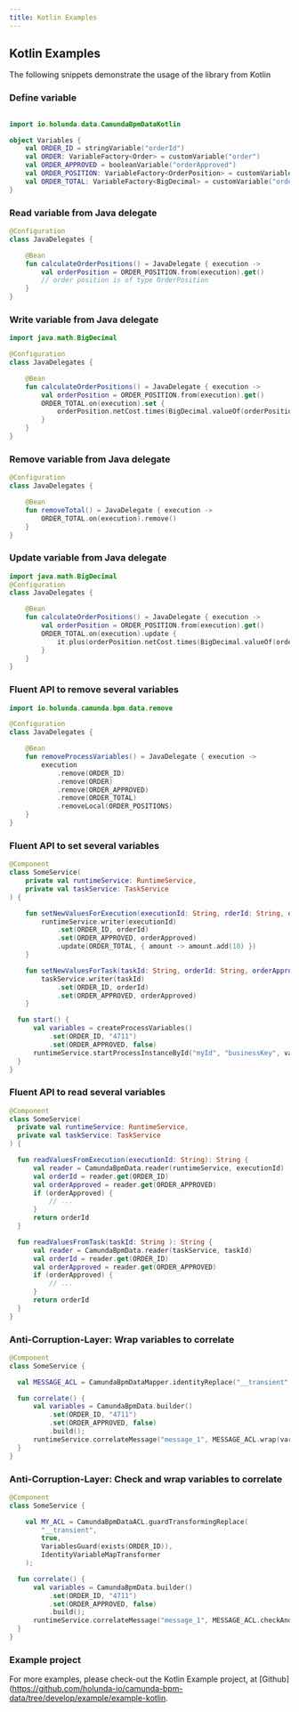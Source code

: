 ```yaml
---
title: Kotlin Examples
---
```


## Kotlin Examples

The following snippets demonstrate the usage of the library from Kotlin

### Define variable

``` kotlin

import io.holunda.data.CamundaBpmDataKotlin

object Variables {
    val ORDER_ID = stringVariable("orderId")
    val ORDER: VariableFactory<Order> = customVariable("order")
    val ORDER_APPROVED = booleanVariable("orderApproved")
    val ORDER_POSITION: VariableFactory<OrderPosition> = customVariable("orderPosition")
    val ORDER_TOTAL: VariableFactory<BigDecimal> = customVariable("orderTotal")
}
```

### Read variable from Java delegate

``` kotlin
@Configuration
class JavaDelegates {

    @Bean
    fun calculateOrderPositions() = JavaDelegate { execution ->
        val orderPosition = ORDER_POSITION.from(execution).get()
        // order position is of type OrderPosition
    }
}
```

### Write variable from Java delegate

``` kotlin
import java.math.BigDecimal

@Configuration
class JavaDelegates {

    @Bean
    fun calculateOrderPositions() = JavaDelegate { execution ->
        val orderPosition = ORDER_POSITION.from(execution).get()
        ORDER_TOTAL.on(execution).set {
            orderPosition.netCost.times(BigDecimal.valueOf(orderPosition.amount))
        }
    }
}
```

### Remove variable from Java delegate

``` kotlin
@Configuration
class JavaDelegates {

    @Bean
    fun removeTotal() = JavaDelegate { execution ->
        ORDER_TOTAL.on(execution).remove()
    }
}
```

### Update variable from Java delegate

``` kotlin
import java.math.BigDecimal
@Configuration
class JavaDelegates {

    @Bean
    fun calculateOrderPositions() = JavaDelegate { execution ->
        val orderPosition = ORDER_POSITION.from(execution).get()
        ORDER_TOTAL.on(execution).update {
            it.plus(orderPosition.netCost.times(BigDecimal.valueOf(orderPosition.amount)))
        }
    }
}
```

### Fluent API to remove several variables

``` kotlin
import io.holunda.camunda.bpm.data.remove

@Configuration
class JavaDelegates {

    @Bean
    fun removeProcessVariables() = JavaDelegate { execution ->
        execution
            .remove(ORDER_ID)
            .remove(ORDER)
            .remove(ORDER_APPROVED)
            .remove(ORDER_TOTAL)
            .removeLocal(ORDER_POSITIONS)
    }
}
```

### Fluent API to set several variables

``` kotlin
@Component
class SomeService(
    private val runtimeService: RuntimeService,
    private val taskService: TaskService
) {

    fun setNewValuesForExecution(executionId: String, rderId: String, orderApproved: Boolean) {
        runtimeService.writer(executionId)
            .set(ORDER_ID, orderId)
            .set(ORDER_APPROVED, orderApproved)
            .update(ORDER_TOTAL, { amount -> amount.add(10) })
    }

    fun setNewValuesForTask(taskId: String, orderId: String, orderApproved: Boolean) {
        taskService.writer(taskId)
            .set(ORDER_ID, orderId)
            .set(ORDER_APPROVED, orderApproved)
    }

  fun start() {
      val variables = createProcessVariables()
          .set(ORDER_ID, "4711")
          .set(ORDER_APPROVED, false)
      runtimeService.startProcessInstanceById("myId", "businessKey", variables)
  }
}
```

### Fluent API to read several variables

``` kotlin
@Component
class SomeService(
  private val runtimeService: RuntimeService,
  private val taskService: TaskService
) {

  fun readValuesFromExecution(executionId: String): String {
      val reader = CamundaBpmData.reader(runtimeService, executionId)
      val orderId = reader.get(ORDER_ID)
      val orderApproved = reader.get(ORDER_APPROVED)
      if (orderApproved) {
          // ...
      }
      return orderId
  }

  fun readValuesFromTask(taskId: String ): String {
      val reader = CamundaBpmData.reader(taskService, taskId)
      val orderId = reader.get(ORDER_ID)
      val orderApproved = reader.get(ORDER_APPROVED)
      if (orderApproved) {
          // ...
      }
      return orderId
  }
}
```

### Anti-Corruption-Layer: Wrap variables to correlate

``` kotlin
@Component
class SomeService {

  val MESSAGE_ACL = CamundaBpmDataMapper.identityReplace("__transient", true);

  fun correlate() {
      val variables = CamundaBpmData.builder()
          .set(ORDER_ID, "4711")
          .set(ORDER_APPROVED, false)
          .build();
      runtimeService.correlateMessage("message_1", MESSAGE_ACL.wrap(variables));
  }
}
```

### Anti-Corruption-Layer: Check and wrap variables to correlate

``` kotlin
@Component
class SomeService {

    val MY_ACL = CamundaBpmDataACL.guardTransformingReplace(
        "__transient",
        true,
        VariablesGuard(exists(ORDER_ID)),
        IdentityVariableMapTransformer
    );

  fun correlate() {
      val variables = CamundaBpmData.builder()
          .set(ORDER_ID, "4711")
          .set(ORDER_APPROVED, false)
          .build();
      runtimeService.correlateMessage("message_1", MESSAGE_ACL.checkAndWrap(variables));
  }
}
```

### Example project

For more examples, please check-out the Kotlin Example project, at
[Github](https://github.com/holunda-io/camunda-bpm-data/tree/develop/example/example-kotlin.
